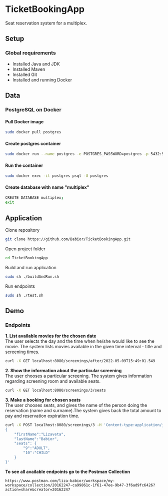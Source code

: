 # TicketBookingApp
Seat reservation system for a multiplex.

## Setup
### Global requirements
* Installed Java and JDK
* Installed Maven
* Installed Git
* Installed and running Docker

## Data
### PostgreSQL on Docker
#### Pull Docker image
```bash
sudo docker pull postgres
```
#### Create postgres container
```bash
sudo docker run --name postgres -e POSTGRES_PASSWORD=postgres -p 5432:5432 -d postgres
```
#### Run the container
```bash
sudo docker exec -it postgres psql -U postgres
```
#### Create database with name "multiplex"
```bash
CREATE DATABASE multiplex;
exit
```

## Application
Clone repository
```bash
git clone https://github.com/Babior/TicketBookingApp.git
```
Open project folder
```bash
cd TicketBookingApp
```
Build and run application
```bash
sudo sh ./buildAndRun.sh
```
Run endpoints
```bash
sudo sh ./test.sh
```

## Demo

### Endpoints
**1. List available movies for the chosen date** <br/>
The user selects the day and the time when he/she would like to see the movie. 
The system lists movies available in the given time interval - title and screening
  times.
```bash
curl -X GET localhost:8080/screenings/after/2022-05-09T15:49:01.549
```

**2. Show the information about the particular screening** <br/>
The user chooses a particular screening.
The system gives information regarding screening room and available seats.
```bash
curl -X GET localhost:8080/screenings/3/seats
```

**3. Make a booking for chosen seats** <br/>
The user chooses seats, and gives the name of the person doing the reservation
  (name and surname).The system gives back the total amount to pay and reservation expiration time.

```bash
curl -X POST localhost:8080/screenings/3 -H 'Content-type:application/json' -d '
{
    "firstName":"Lizaveta", 
    "lastName":"Babior", 
    "seats": {
        "9":"ADULT", 
        "10":"CHILD"
    }
}'
```

**To see all available endpoints go to the Postman Collection**
```
https://www.postman.com/liza-babior/workspace/my-workspace/collection/20162247-ca99861c-1f61-47ee-9b47-3f6ad9fc6426?action=share&creator=20162247
```